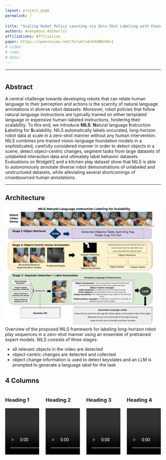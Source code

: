 ```yaml
---
layout: project_page
permalink: /

title: "Scaling Robot Policy Learning via Zero-Shot Labeling with Foundation Models"
authors: Anonymous Author(s)
affiliations: Affiliation
paper: https://openreview.net/forum?id=EdVNB2kHv1
# video: 
# code: 
# data: 
---
```


<!-- <video width="100%" autoplay controls muted loop playsinline>
    <source src="" type="video/mp4">
</video> -->

---

<div class="columns is-centered has-text-centered">
    <div class="column is-four-fifths">
        <h2>Abstract</h2>
        <div class="content has-text-justified">
A central challenge towards developing robots that can relate human language to their perception and actions is the scarcity of natural language annotations in diverse robot datasets. Moreover, robot policies that follow natural language instructions are typically trained on either templated language or expensive human-labeled instructions, hindering their scalability. To this end, we introduce <b>NILS</b>: <b>N</b>atural language <b>I</b>nstruction <b>L</b>abeling for <b>S</b>calability. NILS automatically labels uncurated, long-horizon robot data at scale in a zero-shot manner without any human intervention. NILS combines pre-trained vision-language foundation models in a sophisticated, carefully considered manner in order to detect objects in a scene, detect object-centric changes, segment tasks from large datasets of unlabelled interaction data and ultimately label behavior datasets. Evaluations on BridgeV2 and a kitchen play dataset show that NILS is able to autonomously annotate diverse robot demonstrations of unlabeled and unstructured datasets, while alleviating several shortcomings of crowdsourced human annotations.
        </div>
    </div>
</div>

---

<!-- > Note: This is an example of a Jekyll-based project website template: [Github link](https://github.com/shunzh/project_website).\
> The following content is generated by ChatGPT. The figure is manually added. -->

## Architecture
![MDT-V Overview](./static/image/lupus-example.png)
Overview of the proposed NILS framework for labeling long-horizon robot play sequences
in a zero-shot manner using an ensemble of pretrained expert models. NILS consists of three stages:
 - all relevant objects in the video are detected
 - object-centric changes are detected and collected
 - object change information is used to detect keystates and an LLM is prompted to generate a language label for the task

 <!-- <div class="video-container">
    <div class="video-header">
        <h3>View a Random Trajectory</h3>
        <div id="sample-button" class="replay">
            <img src="icons/replay.svg">
            <div>Sample</div>
        </div>
    </div>
    <div class="video-grid lang">
        <div class="method">Language Annotation</div>
        <div class="method">Initial</div>
        <div class="method">Final</div>
        <div class="task" id="annotation">closed the drawer</div>
        <div class="video"><img id="first_image" src="https://rail.eecs.berkeley.edu/datasets/bridge_release/raw/bridge_data_v2/datacol2_toykitchen7/drawer_pnp/10/2023-04-20_09-24-10/raw/traj_group0/traj29/images0/im_0.jpg"></div>
        <div class="video"><img id="last_image" src="https://rail.eecs.berkeley.edu/datasets/bridge_release/raw/bridge_data_v2/datacol2_toykitchen7/drawer_pnp/10/2023-04-20_09-24-10/raw/traj_group0/traj29/images0/im_37.jpg"></div>
    </div>
</div> -->

<!-- <script>
    // replay button animation
    new Image().src = 'icons/replay.svg' // preload

    const playButtons = document.querySelectorAll('.play-button');
    playButtons.forEach((button) => {
        button.addEventListener('click', () => {
            button.parentElement.parentElement.querySelectorAll('video').forEach((video) => {
                try {
                    video.fastSeek(0);
                } catch (error) {
                    video.currentTime = 0;
                }
                video.play();
            });
            const img = button.querySelector('img');
            img.src = 'icons/replay.svg';

            const text = button.querySelector('div');
            text.innerText = 'Replay';

            button.classList.remove('replay');
            void button.offsetWidth;
            button.classList.add('replay');
        });
    });

    // View Random Trajectory Widget
    var trajLinks;
    fetch("traj_links.csv")
        .then(response => response.text())
        .then(text => trajLinks = text.split(/\r\n|\n/))
        .then(sample);

    const prefix = "https://rail.eecs.berkeley.edu/datasets/bridge_release/";
    const firstImage = document.querySelector("#first_image");
    const lastImage = document.querySelector("#last_image");
    const annotation = document.querySelector("#annotation");
    function sample() {
        if (typeof trajLinks === 'undefined') return;

        firstImage.src = 'icons/dots.jpg';
        lastImage.src = 'icons/dots.jpg';
        annotation.innerText = 'loading...';

        const index = Math.floor(Math.random() * trajLinks.length);
        const links = trajLinks[index].split(",");

        firstImage.src = prefix + links[0];
        lastImage.src = prefix + links[1];
        annotation.innerText = links[2];
    }

    const sampleButton = document.querySelector('#sample-button');
    sampleButton.addEventListener('click', () => {
        if (firstImage.src.includes('dots.jpg') || lastImage.src.includes('dots.jpg')) return;

        sample();

        sampleButton.classList.remove('replay');
        void sampleButton.offsetWidth;
        sampleButton.classList.add('replay');
    });
</script> -->


## 4 Columns

<div class="columns">
    <div class="column is-one-quarter">
        <h3>Heading 1</h3>
        <video autoplay controls>
            <source src="./static/bridge_vis/datacol1_toykitchen1_many_skills_0/all_gt_ks.mp4" type="video/mp4">
        </video>
    </div>
    <div class="column is-one-quarter">
        <h3>Heading 2</h3>
        <video autoplay controls>
            <source src="./static/bridge_vis/datacol1_toykitchen1_many_skills_0/gpt4v.mp4" type="video/mp4">
        </video>
    </div>
    <div class="column is-one-quarter">
        <h3>Heading 3</h3>
        <video autoplay controls>
            <source src="/static/bridge_vis/datacol1_toykitchen1_many_skills_0/gemini_pro.mp4.mp4" type="video/mp4">
        </video>
    </div>
    <div class="column is-one-quarter">
        <h3>Heading 4</h3>
        <video autoplay controls>
            <source src="/static/bridge_vis/datacol1_toykitchen1_many_skills_0/all.mp4" type="video/mp4">
        </video>
    </div>
</div>
